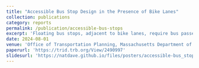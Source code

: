 ```yaml
---
title: "Accessible Bus Stop Design in the Presence of Bike Lanes"
collection: publications
category: reports
permalink: /publication/accessible-bus-stops
excerpt: 'Floating bus stops, adjacent to bike lanes, require bus passengers to cross the bike lane to board or alight, creating challenges, especially for visually impaired and wheelchair users. This study examined different floating bus stop designs in Greater Boston, analyzing rider behavior and conflicts with bicyclists, and provides design recommendations to improve accessibility and safety.'
date: 2024-08-01
venue: 'Office of Transportation Planning, Massachusetts Department of Transportation'
paperurl: 'https://trid.trb.org/View/2490997'
slidesurl: 'https://natdave.github.io/files/posters/accessible-bus_stop-poster.pdf'
---
```

